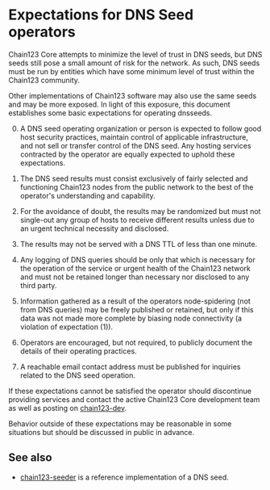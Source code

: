 Expectations for DNS Seed operators
====================================

Chain123 Core attempts to minimize the level of trust in DNS seeds,
but DNS seeds still pose a small amount of risk for the network.
As such, DNS seeds must be run by entities which have some minimum
level of trust within the Chain123 community.

Other implementations of Chain123 software may also use the same
seeds and may be more exposed. In light of this exposure, this
document establishes some basic expectations for operating dnsseeds.

0. A DNS seed operating organization or person is expected to follow good
host security practices, maintain control of applicable infrastructure,
and not sell or transfer control of the DNS seed. Any hosting services
contracted by the operator are equally expected to uphold these expectations.

1. The DNS seed results must consist exclusively of fairly selected and
functioning Chain123 nodes from the public network to the best of the
operator's understanding and capability.

2. For the avoidance of doubt, the results may be randomized but must not
single-out any group of hosts to receive different results unless due to an
urgent technical necessity and disclosed.

3. The results may not be served with a DNS TTL of less than one minute.

4. Any logging of DNS queries should be only that which is necessary
for the operation of the service or urgent health of the Chain123
network and must not be retained longer than necessary nor disclosed
to any third party.

5. Information gathered as a result of the operators node-spidering
(not from DNS queries) may be freely published or retained, but only
if this data was not made more complete by biasing node connectivity
(a violation of expectation (1)).

6. Operators are encouraged, but not required, to publicly document the
details of their operating practices.

7. A reachable email contact address must be published for inquiries
related to the DNS seed operation.

If these expectations cannot be satisfied the operator should
discontinue providing services and contact the active Chain123
Core development team as well as posting on
[chain123-dev](https://groups.google.com/forum/#!forum/chain123-dev).

Behavior outside of these expectations may be reasonable in some
situations but should be discussed in public in advance.

See also
----------
- [chain123-seeder](https://github.com/pooler/chain123-seeder) is a reference implementation of a DNS seed.
